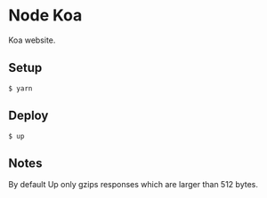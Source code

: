 
# Node Koa

Koa website.

## Setup

```
$ yarn
```

## Deploy

```
$ up
```

## Notes

By default Up only gzips responses which are larger than 512 bytes.
